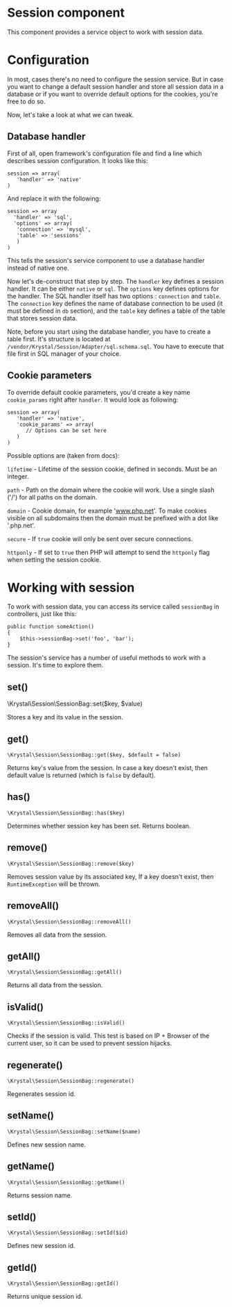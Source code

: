 
Session component
================

This component provides a service object to work with session data.

# Configuration

In most, cases there's no need to configure the session service. But in case you want to change a default session handler and store all session data in a database or if you want to override default options for the cookies, you're free to do so. 

Now, let's take a look at what we can tweak.

## Database handler

First of all, open framework's configuration file and find a line which describes session configuration. It looks like this:

    session => array(
       'handler' => 'native'
    )

And replace it with the following:

    session => array
      'handler' => 'sql',
      'options' => array(
       'connection' => 'mysql',
       'table' => 'sessions'
       )
    )

This tells the session's service component to use a database handler instead of native one.

Now let's de-construct that step by step.  The `handler` key defines a session handler. It can be either `native` or `sql`. The `options` key defines options for the handler. The SQL handler itself has two options : `connection` and `table`. The `connection` key defines the name of database connection to be used (it must be defined in `db` section), and the `table` key defines a table of the table that stores session data.

Note, before you start using the database handler, you have to create a table first. It's structure is located at `/vendor/Krystal/Session/Adapter/sql.schema.sql`. You have to execute that file first in SQL manager of your choice.


## Cookie parameters

To override default cookie parameters, you'd create a key name `cookie_params` right after `handler`. It would look as following:

    session => array(
       'handler' => 'native',
       'cookie_params' => array(
          // Options can be set here
       )
    )

Possible options are (taken from docs):

`lifetime` - Lifetime of the session cookie, defined in seconds. Must be an integer.

`path` - Path on the domain where the cookie will work. Use a single slash ('/') for all paths on the domain. 

`domain` - Cookie domain, for example 'www.php.net'. To make cookies visible on all subdomains then the domain must be prefixed with a dot like '.php.net'. 

`secure` - If `true` cookie will only be sent over secure connections.

`httponly` - If set to `true` then PHP will attempt to send the `httponly` flag when setting the session cookie. 


# Working with session

To work with session data, you can access its service called `sessionBag` in controllers, just like this:

    public function someAction()
    {
        $this->sessionBag->set('foo', 'bar');
    }

The session's service has a number of useful methods to work with a session. It's time to explore them.

## set()

\Krystal\Session\SessionBag::set($key, $value)

Stores a key and its value in the session.

## get()

    \Krystal\Session\SessionBag::get($key, $default = false)

Returns key's value from the session. In case a key doesn't exist, then default value is returned (which is `false` by default).

## has()

    \Krystal\Session\SessionBag::has($key)

Determines whether session key has been set. Returns boolean.

## remove()

    \Krystal\Session\SessionBag::remove($key)

Removes session value by its associated key, If a key doesn't exist, then `RuntimeException` will be thrown.

## removeAll()

    \Krystal\Session\SessionBag::removeAll()

Removes all data from the session.

## getAll()

    \Krystal\Session\SessionBag::getAll()

Returns all data from the session.

## isValid()

    \Krystal\Session\SessionBag::isValid()

Checks if the session is valid. This test is based on IP + Browser of the current user, so it can be used to prevent session hijacks.

## regenerate()

    \Krystal\Session\SessionBag::regenerate()

Regenerates session id.

## setName()

    \Krystal\Session\SessionBag::setName($name)

Defines new session name.

## getName()

    \Krystal\Session\SessionBag::getName()

Returns session name.

## setId()

    \Krystal\Session\SessionBag::setId($id)

Defines new session id.

## getId()

    \Krystal\Session\SessionBag::getId()

Returns unique session id.
